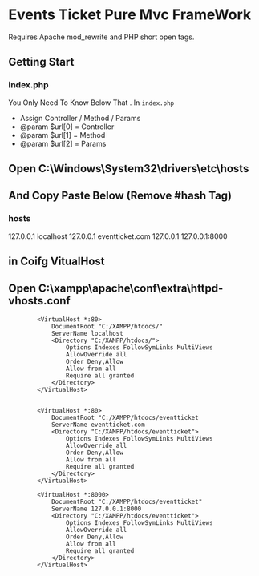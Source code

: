 # Events Ticket Pure Mvc FrameWork

Requires Apache mod_rewrite and PHP short open tags.

## Getting Start

### index.php

You Only Need To Know Below That . In `index.php`
* Assign Controller / Method / Params
* @param $url[0] = Controller
* @param $url[1] = Method
* @param $url[2] = Params 

## Open C:\Windows\System32\drivers\etc\hosts
## And Copy Paste Below (Remove #hash Tag)

### hosts

127.0.0.1 localhost
127.0.0.1 eventticket.com
127.0.0.1 127.0.0.1:8000

## in Coifg VitualHost
## Open C:\xampp\apache\conf\extra\httpd-vhosts.conf 

``` apacheconf
        <VirtualHost *:80>
            DocumentRoot "C:/XAMPP/htdocs/"
            ServerName localhost
            <Directory "C:/XAMPP/htdocs/">
                Options Indexes FollowSymLinks MultiViews
                AllowOverride all
                Order Deny,Allow
                Allow from all
                Require all granted
            </Directory>
        </VirtualHost>


        <VirtualHost *:80>
            DocumentRoot "C:/XAMPP/htdocs/eventticket
            ServerName eventticket.com
            <Directory "C:/XAMPP/htdocs/eventticket">
                Options Indexes FollowSymLinks MultiViews
                AllowOverride all
                Order Deny,Allow
                Allow from all
                Require all granted
            </Directory>
        </VirtualHost>
        
        <VirtualHost *:8000>
            DocumentRoot "C:/XAMPP/htdocs/eventticket"
            ServerName 127.0.0.1:8000
            <Directory "C:/XAMPP/htdocs/eventticket">
                Options Indexes FollowSymLinks MultiViews
                AllowOverride all
                Order Deny,Allow
                Allow from all
                Require all granted
            </Directory>
        </VirtualHost>
```
